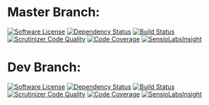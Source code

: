 Master Branch:
==============
[![Software License](https://img.shields.io/badge/license-MIT-brightgreen.svg)](LICENSE) [![Dependency Status](https://www.versioneye.com/user/projects/551f061d971f781c4800030b/badge.svg?style=flat)](https://www.versioneye.com/user/projects/551f061d971f781c4800030b) [![Build Status](https://travis-ci.org/sphring/sphring.svg?branch=master)](https://travis-ci.org/sphring/sphring) [![Scrutinizer Code Quality](https://scrutinizer-ci.com/g/sphring/sphring/badges/quality-score.png?b=master&upd)](https://scrutinizer-ci.com/g/sphring/sphring/?branch=master) [![Code Coverage](https://scrutinizer-ci.com/g/sphring/sphring/badges/coverage.png?b=master)](https://scrutinizer-ci.com/g/sphring/sphring/?branch=master)
[![SensioLabsInsight](https://insight.sensiolabs.com/projects/99d94bef-8457-4395-a5c6-809ef2af1b4a/small.png)](https://insight.sensiolabs.com/projects/99d94bef-8457-4395-a5c6-809ef2af1b4a?upd)


Dev Branch:
==========
[![Software License](https://img.shields.io/badge/license-MIT-brightgreen.svg)](LICENSE) [![Dependency Status](https://www.versioneye.com/user/projects/551f0616971f7843390002cc/badge.svg?style=flat)](https://www.versioneye.com/user/projects/551f0616971f7843390002cc) [![Build Status](https://travis-ci.org/sphring/sphring.svg?branch=dev)](https://travis-ci.org/sphring/sphring) [![Scrutinizer Code Quality](https://scrutinizer-ci.com/g/sphring/sphring/badges/quality-score.png?b=dev&upd)](https://scrutinizer-ci.com/g/sphring/sphring/?branch=dev) [![Code Coverage](https://scrutinizer-ci.com/g/sphring/sphring/badges/coverage.png?b=dev)](https://scrutinizer-ci.com/g/sphring/sphring/?branch=dev)
[![SensioLabsInsight](https://insight.sensiolabs.com/projects/273ba86b-78c5-4ee8-927e-76b4b417626b/small.png)](https://insight.sensiolabs.com/projects/273ba86b-78c5-4ee8-927e-76b4b417626b)
